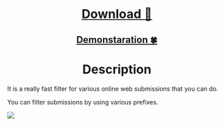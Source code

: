 <h1 align="center"> <a href="https://www.dropbox.com/s/rd166k3a9ejual7/ask%20-%20create%20-%20share.alfredworkflow?dl=1"> Download 💾</a></h1>

<h2 align="center"> <a href="http://quick.as/m19vSzYBP"> Demonstaration 🍀</a> </h2>

<h1 align="center"> Description </h1>

It is a really fast filter for various online web submissions that you can do.

You can filter submissions by using various prefixes. 

![](http://i.imgur.com/uI7JUrp.png)

